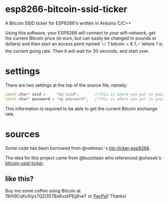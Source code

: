 # esp8266-bitcoin-ssid-ticker
A Bitcoin SSID ticker for ESP8266's written in Arduino C/C++

Using this software, your ESP8266 will connect to your wifi-network, get the current Bitcoin price (in euro, but can easily be changed to pounds or dollars) and then start an access point named '📈 1 bitcoin = € 1,-' where 1 is the current going rate.
Then it will wait for 30 seconds, and start over.

# settings
There are two settings at the top of the source file, namely:
```c++
const char* ssid =     "my ssid";       //This is where you put in your home network's SSID to connect to
const char* password = "my password";   //This is where you put in your home network's password
```

This information is required to be able to get the current Bitcoin exchange rate.

# sources
Some code has been borrowed from @nebman 's [btc-ticker-esp8266](https://github.com/nebman/btc-ticker-esp8266).

The idea for this project came from @buzztiaan who referenced @shesek's [bitcoin-ssid-ticker](https://github.com/shesek/bitcoin-ssid-ticker).

## like this?
Buy me some coffee using Bitcoin at 19rh9CsKvXiyx7QZi357Bx6vzkPEjj6veT or [PayPal](https://www.paypal.me/NoxiousPluK)! Thanks!

